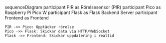 sequenceDiagram
    participant PIR as Rörelsesensor (PIR)
    participant Pico as Raspberry Pi Pico W
    participant Flask as Flask Backend Server
    participant Frontend as Frontend

    PIR ->> Pico: Upptäcker rörelse
    Pico ->> Flask: Skickar data via HTTP/WebSocket
    Flask ->> Frontend: Skickar uppdatering i realtid
```
